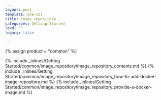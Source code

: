 ```yaml
---
layout: post
template: one-col
title: image_repository
categories: Getting Started
lead: ""
legacy: false

---
```

{% assign product = "common" %}

{% include _inlines/Getting Started/common/image_repository/image_repository_contents.md %}
{% include _inlines/Getting Started/common/image_repository/image_repository_how-to-add-docker-image-repository.md %}
{% include _inlines/Getting Started/common/image_repository/image_repository_provide-a-docker-image.md %}
